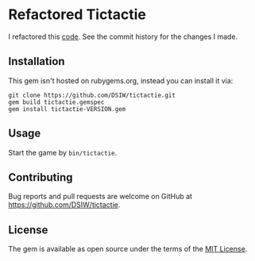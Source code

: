 # Refactored Tictactie

I refactored this [code](https://codereview.stackexchange.com/questions/110480/ruby-command-line-tic-tac-toe). See the
commit history for the changes I made.

## Installation

This gem isn't hosted on rubygems.org, instead you can install it via:

```
git clone https://github.com/DSIW/tictactie.git
gem build tictactie.gemspec
gem install tictactie-VERSION.gem
```

## Usage

Start the game by `bin/tictactie`.

## Contributing

Bug reports and pull requests are welcome on GitHub at https://github.com/DSIW/tictactie.

## License

The gem is available as open source under the terms of the [MIT License](http://opensource.org/licenses/MIT).

